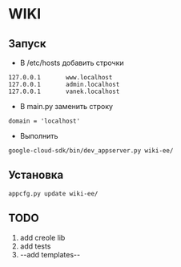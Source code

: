 WIKI
====

Запуск
------
* В /etc/hosts добавить строчки
```
127.0.0.1       www.localhost
127.0.0.1       admin.localhost
127.0.0.1       vanek.localhost
```

* В main.py заменить строку
```
domain = 'localhost'
```

* Выполнить

```
google-cloud-sdk/bin/dev_appserver.py wiki-ee/

```

Установка
---------
```
appcfg.py update wiki-ee/

```

TODO
----
1. add creole lib
2. add tests
3. --add templates--